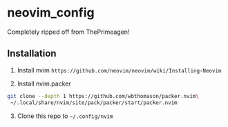 # neovim_config

Completely ripped off from ThePrimeagen!

## Installation

1. Install nvim `https://github.com/neovim/neovim/wiki/Installing-Neovim`

2. Install nvim.packer
```bash
git clone --depth 1 https://github.com/wbthomason/packer.nvim\
 ~/.local/share/nvim/site/pack/packer/start/packer.nvim
```

3. Clone this repo to  `~/.config/nvim` 
